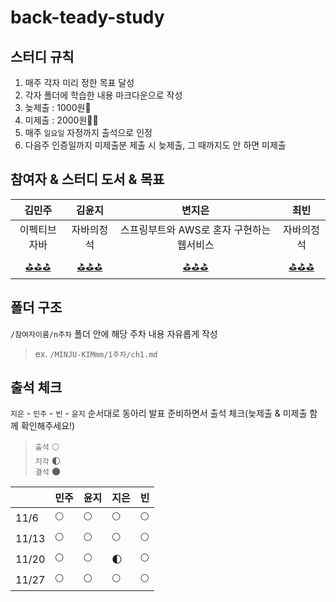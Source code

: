 # back-teady-study
## 스터디 규칙
1. 매주 각자 미리 정한 목표 달성
2. 각자 폴더에 학습한 내용 마크다운으로 작성
3. 늦제출 : 1000원💸
4. 미제출 : 2000원💸💸
5. 매주 `일요일` 자정까지 출석으로 인정
6. 다음주 인증일까지 미제출분 제출 시 늦제출, 그 때까지도 안 하면 미제출

## 참여자 & 스터디 도서 & 목표
|김민주|김윤지|변지은|최빈|
|:-----:|:-----:|:----:|:----:|
|이펙티브자바|자바의정석|스프링부트와 AWS로 혼자 구현하는 웹서비스|자바의정석|
|[⛳️⛳️⛳️](https://github.com/EFUB-steady/back-teady-study/blob/dev/MINJU-KIMmm/Goal.md)|[⛳️⛳️⛳️](https://github.com/EFUB-steady/back-teady-study/blob/dev/yoonjiy/Goal.md)|[⛳️⛳️⛳️](https://github.com/EFUB-steady/back-teady-study/blob/dev/mons-trev/Goal.md)|[⛳️⛳️⛳️](https://github.com/EFUB-steady/back-teady-study/blob/dev/chlqls/Goal.md)|

## 폴더 구조
`/참여자이름/n주차` 폴더 안에 해당 주차 내용 자유롭게 작성
> ex. `/MINJU-KIMmm/1주차/ch1.md`

## 출석 체크
`지은` - `민주` - `빈` - `윤지` 순서대로 동아리 발표 준비하면서 출석 체크(늦제출 & 미제출 함께 확인해주세요!)<br>

>`출석`  🌕<br>
>`지각`  🌓<br>
>`결석`  🌑

||민주|윤지|지은|빈|
|--|--|--|--|--|
|11/6|🌕|🌕|🌕|🌕|
|11/13|🌕|🌕|🌕|🌕|
|11/20|🌕|🌕|🌓|🌕|
|11/27|🌕|🌕|🌕|🌕|
